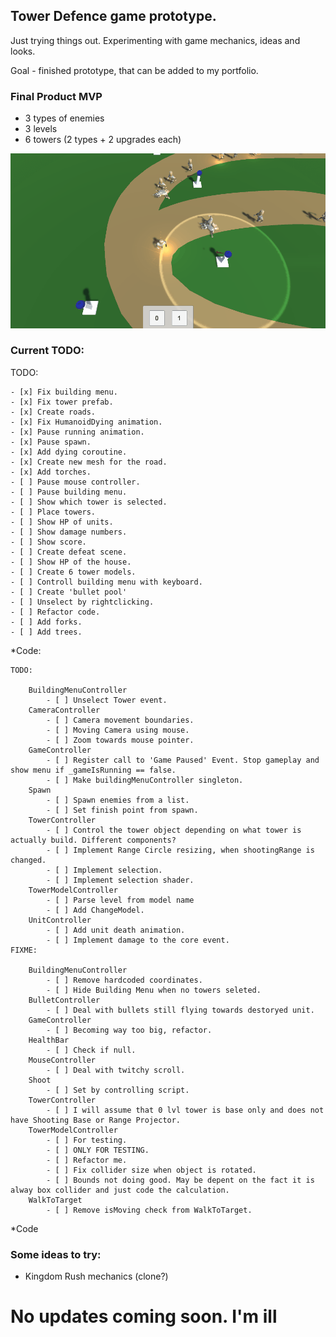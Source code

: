 ## Tower Defence game prototype.
 Just trying things out. Experimenting with game mechanics, ideas and looks.
 
 Goal - finished prototype, that can be added to my portfolio.

### Final Product MVP
- 3 types of enemies
- 3 levels
- 6 towers (2 types + 2 upgrades each)

![Alt text](/Screenshots/video.gif?raw=true "Gameplay")



### Current TODO:
TODO:

	- [x] Fix building menu.
	- [x] Fix tower prefab.
	- [x] Create roads.
	- [x] Fix HumanoidDying animation.
	- [x] Pause running animation.
	- [x] Pause spawn.
	- [x] Add dying coroutine.
	- [x] Create new mesh for the road.
	- [x] Add torches.
	- [ ] Pause mouse controller.
	- [ ] Pause building menu.
	- [ ] Show which tower is selected.
	- [ ] Place towers.
	- [ ] Show HP of units.
	- [ ] Show damage numbers.
	- [ ] Show score.
	- [ ] Create defeat scene.
	- [ ] Show HP of the house.
	- [ ] Create 6 tower models.
	- [ ] Controll building menu with keyboard.
	- [ ] Create 'bullet pool'
	- [ ] Unselect by rightclicking.
	- [ ] Refactor code.
	- [ ] Add forks.
	- [ ] Add trees.

*Code:

	TODO:

		BuildingMenuController
			- [ ] Unselect Tower event.
		CameraController
			- [ ] Camera movement boundaries.
			- [ ] Moving Camera using mouse.
			- [ ] Zoom towards mouse pointer.
		GameController
			- [ ] Register call to 'Game Paused' Event. Stop gameplay and show menu if _gameIsRunning == false.
			- [ ] Make buildingMenuController singleton.
		Spawn
			- [ ] Spawn enemies from a list.
			- [ ] Set finish point from spawn.
		TowerController
			- [ ] Control the tower object depending on what tower is actually build. Different components?
			- [ ] Implement Range Circle resizing, when shootingRange is changed.
			- [ ] Implement selection.
			- [ ] Implement selection shader.
		TowerModelController
			- [ ] Parse level from model name
			- [ ] Add ChangeModel.
		UnitController
			- [ ] Add unit death animation.
			- [ ] Implement damage to the core event.
	FIXME:

		BuildingMenuController
			- [ ] Remove hardcoded coordinates.
			- [ ] Hide Building Menu when no towers seleted.
		BulletController
			- [ ] Deal with bullets still flying towards destoryed unit.
		GameController
			- [ ] Becoming way too big, refactor.
		HealthBar
			- [ ] Check if null.
		MouseController
			- [ ] Deal with twitchy scroll.
		Shoot
			- [ ] Set by controlling script.
		TowerController
			- [ ] I will assume that 0 lvl tower is base only and does not have Shooting Base or Range Projector.
		TowerModelController
			- [ ] For testing.
			- [ ] ONLY FOR TESTING.
			- [ ] Refactor me.
			- [ ] Fix collider size when object is rotated.
			- [ ] Bounds not doing good. May be depent on the fact it is alway box collider and just code the calculation.
		WalkToTarget
			- [ ] Remove isMoving check from WalkToTarget.
*Code


### Some ideas to try:
- Kingdom Rush mechanics (clone?)


# No updates coming soon. I'm ill
